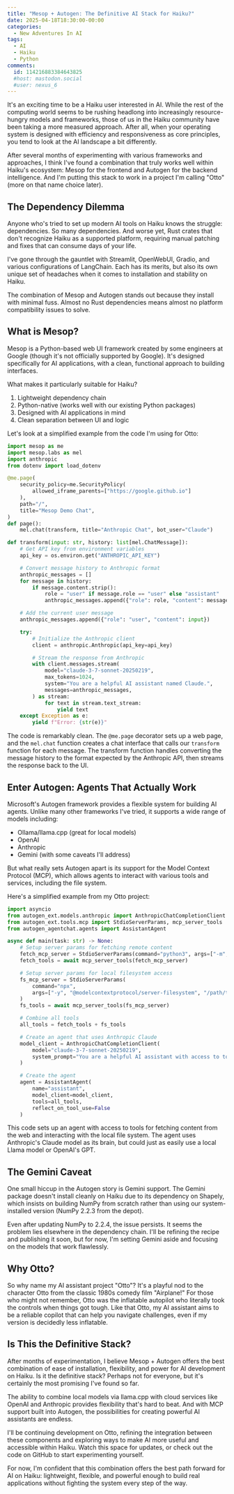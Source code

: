 ```yaml
---
title: "Mesop + Autogen: The Definitive AI Stack for Haiku?"
date: 2025-04-18T18:30:00-00:00
categories:
  - New Adventures In AI
tags:
  - AI
  - Haiku
  - Python
comments:
  id: 114216883384643825
  #host: mastodon.social
  #user: nexus_6
---
```


It's an exciting time to be a Haiku user interested in AI. While the rest of the computing world seems to be rushing headlong into increasingly resource-hungry models and frameworks, those of us in the Haiku community have been taking a more measured approach. After all, when your operating system is designed with efficiency and responsiveness as core principles, you tend to look at the AI landscape a bit differently.

After several months of experimenting with various frameworks and approaches, I think I've found a combination that truly works well within Haiku's ecosystem: Mesop for the frontend and Autogen for the backend intelligence. And I'm putting this stack to work in a project I'm calling "Otto" (more on that name choice later).

## The Dependency Dilemma

Anyone who's tried to set up modern AI tools on Haiku knows the struggle: dependencies. So many dependencies. And worse yet, Rust crates that don't recognize Haiku as a supported platform, requiring manual patching and fixes that can consume days of your life.

I've gone through the gauntlet with Streamlit, OpenWebUI, Gradio, and various configurations of LangChain. Each has its merits, but also its own unique set of headaches when it comes to installation and stability on Haiku.

The combination of Mesop and Autogen stands out because they install with minimal fuss. Almost no Rust dependencies means almost no platform compatibility issues to solve.

## What is Mesop?

Mesop is a Python-based web UI framework created by some engineers at Google (though it's not officially supported by Google). It's designed specifically for AI applications, with a clean, functional approach to building interfaces.

What makes it particularly suitable for Haiku?

1. Lightweight dependency chain
2. Python-native (works well with our existing Python packages)
3. Designed with AI applications in mind
4. Clean separation between UI and logic

Let's look at a simplified example from the code I'm using for Otto:

```python
import mesop as me
import mesop.labs as mel
import anthropic
from dotenv import load_dotenv

@me.page(
    security_policy=me.SecurityPolicy(
        allowed_iframe_parents=["https://google.github.io"]
    ),
    path="/",
    title="Mesop Demo Chat",
)
def page():
    mel.chat(transform, title="Anthropic Chat", bot_user="Claude")

def transform(input: str, history: list[mel.ChatMessage]):
    # Get API key from environment variables
    api_key = os.environ.get("ANTHROPIC_API_KEY")

    # Convert message history to Anthropic format
    anthropic_messages = []
    for message in history:
        if message.content.strip():
            role = "user" if message.role == "user" else "assistant"
            anthropic_messages.append({"role": role, "content": message.content})

    # Add the current user message
    anthropic_messages.append({"role": "user", "content": input})

    try:
        # Initialize the Anthropic client
        client = anthropic.Anthropic(api_key=api_key)

        # Stream the response from Anthropic
        with client.messages.stream(
            model="claude-3-7-sonnet-20250219",
            max_tokens=1024,
            system="You are a helpful AI assistant named Claude.",
            messages=anthropic_messages,
        ) as stream:
            for text in stream.text_stream:
                yield text
    except Exception as e:
        yield f"Error: {str(e)}"
```

The code is remarkably clean. The `@me.page` decorator sets up a web page, and the `mel.chat` function creates a chat interface that calls our `transform` function for each message. The transform function handles converting the message history to the format expected by the Anthropic API, then streams the response back to the UI.

## Enter Autogen: Agents That Actually Work

Microsoft's Autogen framework provides a flexible system for building AI agents. Unlike many other frameworks I've tried, it supports a wide range of models including:

- Ollama/llama.cpp (great for local models)
- OpenAI
- Anthropic
- Gemini (with some caveats I'll address)

But what really sets Autogen apart is its support for the Model Context Protocol (MCP), which allows agents to interact with various tools and services, including the file system.

Here's a simplified example from my Otto project:

```python
import asyncio
from autogen_ext.models.anthropic import AnthropicChatCompletionClient
from autogen_ext.tools.mcp import StdioServerParams, mcp_server_tools
from autogen_agentchat.agents import AssistantAgent

async def main(task: str) -> None:
    # Setup server params for fetching remote content
    fetch_mcp_server = StdioServerParams(command="python3", args=["-m", "mcp_server_fetch"])
    fetch_tools = await mcp_server_tools(fetch_mcp_server)

    # Setup server params for local filesystem access
    fs_mcp_server = StdioServerParams(
        command="npx",
        args=["-y", "@modelcontextprotocol/server-filesystem", "/path/to/workspace"]
    )
    fs_tools = await mcp_server_tools(fs_mcp_server)

    # Combine all tools
    all_tools = fetch_tools + fs_tools

    # Create an agent that uses Anthropic Claude
    model_client = AnthropicChatCompletionClient(
        model="claude-3-7-sonnet-20250219",
        system_prompt="You are a helpful AI assistant with access to tools."
    )

    # Create the agent
    agent = AssistantAgent(
        name="assistant",
        model_client=model_client,
        tools=all_tools,
        reflect_on_tool_use=False
    )
```

This code sets up an agent with access to tools for fetching content from the web and interacting with the local file system. The agent uses Anthropic's Claude model as its brain, but could just as easily use a local Llama model or OpenAI's GPT.

## The Gemini Caveat

One small hiccup in the Autogen story is Gemini support. The Gemini package doesn't install cleanly on Haiku due to its dependency on Shapely, which insists on building NumPy from scratch rather than using our system-installed version (NumPy 2.2.3 from the depot).

Even after updating NumPy to 2.2.4, the issue persists. It seems the problem lies elsewhere in the dependency chain. I'll be refining the recipe and publishing it soon, but for now, I'm setting Gemini aside and focusing on the models that work flawlessly.

## Why Otto?

So why name my AI assistant project "Otto"? It's a playful nod to the character Otto from the classic 1980s comedy film "Airplane!" For those who might not remember, Otto was the inflatable autopilot who literally took the controls when things got tough. Like that Otto, my AI assistant aims to be a reliable copilot that can help you navigate challenges, even if my version is decidedly less inflatable.



## Is This the Definitive Stack?

After months of experimentation, I believe Mesop + Autogen offers the best combination of ease of installation, flexibility, and power for AI development on Haiku. Is it the definitive stack? Perhaps not for everyone, but it's certainly the most promising I've found so far.

The ability to combine local models via llama.cpp with cloud services like OpenAI and Anthropic provides flexibility that's hard to beat. And with MCP support built into Autogen, the possibilities for creating powerful AI assistants are endless.

I'll be continuing development on Otto, refining the integration between these components and exploring ways to make AI more useful and accessible within Haiku. Watch this space for updates, or check out the code on GitHub to start experimenting yourself.

For now, I'm confident that this combination offers the best path forward for AI on Haiku: lightweight, flexible, and powerful enough to build real applications without fighting the system every step of the way.